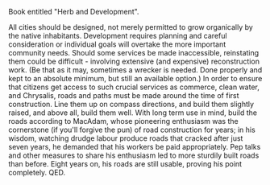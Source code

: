 Book entitled "Herb and Development".

All cities should be designed, not merely permitted to grow organically by the
native inhabitants. Development requires planning and careful consideration or
individual goals will overtake the more important community needs. Should some
services be made inaccessible, reinstating them could be difficult - involving
extensive (and expensive) reconstruction work. (Be that as it may, sometimes a
wrecker is needed. Done properly and kept to an absolute minimum, but still an
available option.) In order to ensure that citizens get access to such crucial
services as commerce, clean water, and Chrysalis, roads and paths must be made
around the time of first construction. Line them up on compass directions, and
build them slightly raised, and above all, build them well. With long term use
in mind, build the roads according to MacAdam, whose pioneering enthusiasm was
the cornerstone (if you'll forgive the pun) of road construction for years; in
his wisdom, watching drudge labour produce roads that cracked after just seven
years, he demanded that his workers be paid appropriately. Pep talks and other
measures to share his enthusiasm led to more sturdily built roads than before.
Eight years on, his roads are still usable, proving his point completely. QED.
